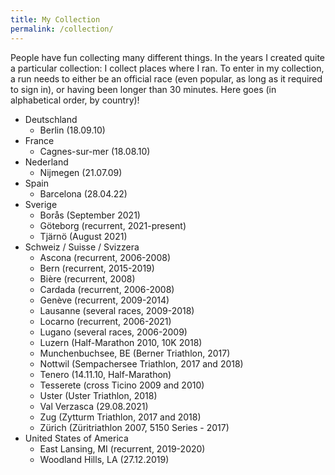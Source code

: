```yaml
---
title: My Collection
permalink: /collection/
---
```


People have fun collecting many different things. In the years I created quite a particular collection: I collect places where I ran. To enter in my collection, a run needs to either be an official race (even popular, as long as it required to sign in), or having been longer than 30 minutes. Here goes (in alphabetical order, by country)!

- Deutschland
    - Berlin (18.09.10)
- France
    - Cagnes-sur-mer (18.08.10)
- Nederland
    - Nijmegen (21.07.09)
- Spain
    - Barcelona (28.04.22)
- Sverige
    - Borås (September 2021)
    - Göteborg (recurrent, 2021-present)
    - Tjärnö (August 2021)
- Schweiz / Suisse / Svizzera
    - Ascona (recurrent, 2006-2008)
    - Bern (recurrent, 2015-2019)
    - Bière (recurrent, 2008)
    - Cardada (recurrent, 2006-2008)
    - Genève (recurrent, 2009-2014)
    - Lausanne (several races, 2009-2018)
    - Locarno (recurrent, 2006-2021)
    - Lugano (several races, 2006-2009)
    - Luzern (Half-Marathon 2010, 10K 2018)
    - Munchenbuchsee, BE (Berner Triathlon, 2017)
    - Nottwil (Sempachersee Triathlon, 2017 and 2018)
    - Tenero (14.11.10, Half-Marathon)
    - Tesserete (cross Ticino 2009 and 2010)
    - Uster (Uster Triathlon, 2018)
    - Val Verzasca (29.08.2021)
    - Zug (Zytturm Triathlon, 2017 and 2018)
    - Zürich (Züritriathlon 2007, 5150 Series - 2017)
- United States of America
    - East Lansing, MI (recurrent, 2019-2020)
    - Woodland Hills, LA (27.12.2019)
